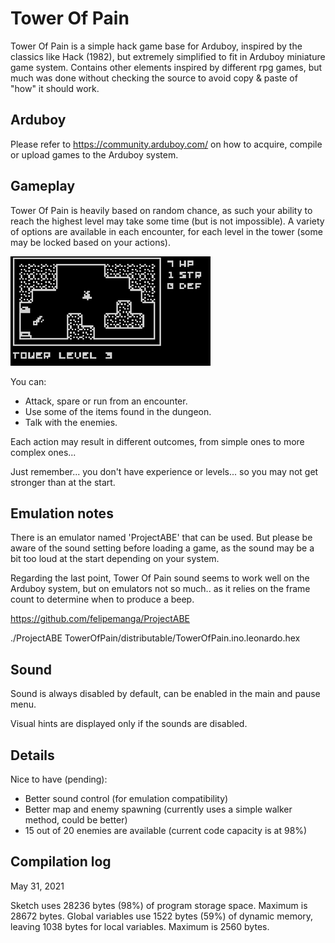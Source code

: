 # Tower Of Pain

Tower Of Pain is a simple hack game base for Arduboy, inspired by the classics like Hack (1982), but extremely simplified to fit in Arduboy miniature game system. Contains other elements inspired by different rpg games, but much was done without checking the source to avoid copy & paste of "how" it should work.

## Arduboy

Please refer to https://community.arduboy.com/ on how to acquire, compile or upload games to the Arduboy system.

## Gameplay

Tower Of Pain is heavily based on random chance, as such your ability to reach the highest level may take some time (but is not impossible). A variety of options are available in each encounter, for each level in the tower (some may be locked based on your actions).

![Alt Text](https://github.com/franalvarez21/TowerOfPain/blob/main/TowerOfPain/images/demo.gif)

You can:
- Attack, spare or run from an encounter.
- Use some of the items found in the dungeon.
- Talk with the enemies.

Each action may result in different outcomes, from simple ones to more complex ones...

Just remember... you don't have experience or levels... so you may not get stronger than at the start.

## Emulation notes

There is an emulator named 'ProjectABE' that can be used. But please be aware of the sound setting before loading a game, as the sound may be a bit too loud at the start depending on your system.

Regarding the last point, Tower Of Pain sound seems to work well on the Arduboy system, but on emulators not so much.. as it relies on the frame count to determine when to produce a beep.

https://github.com/felipemanga/ProjectABE

./ProjectABE TowerOfPain/distributable/TowerOfPain.ino.leonardo.hex

## Sound

Sound is always disabled by default, can be enabled in the main and pause menu.

Visual hints are displayed only if the sounds are disabled.

## Details

Nice to have (pending):
- Better sound control (for emulation compatibility)
- Better map and enemy spawning (currently uses a simple walker method, could be better)
- 15 out of 20 enemies are available (current code capacity is at 98%)

## Compilation log

May 31, 2021

Sketch uses 28236 bytes (98%) of program storage space. Maximum is 28672 bytes.
Global variables use 1522 bytes (59%) of dynamic memory, leaving 1038 bytes for local variables. Maximum is 2560 bytes.
